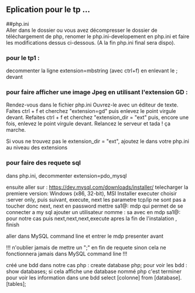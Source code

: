 ## Eplication pour le tp ...

##php.ini
<br>
Aller dans le dossier ou vous avez décompresser le dossier de téléchargement de php, renomer le php.ini-developement en php.ini
et faire les modifications dessus ci-dessous. (A la fin php.ini final sera dispo).

### pour le tp1 : 
decommenter la ligne extension=mbstring (avec ctrl+f) en enlevant le ; devant

### pour faire afficher une image Jpeg en utilisant l'extension GD :
Rendez-vous dans le fichier php.ini
Ouvrez-le avec un éditeur de texte.
Faites ctrl + f et cherchez "extension=gd" puis enlevez le point virgule devant.
Refaites ctrl + f et cherchez "extension_dir = "ext" puis, encore une fois, enlevez le point virgule devant.
Relancez le serveur et tada ! ça marche.

Si vous ne trouvez pas le extension_dir = "ext", ajoutez le dans votre php.ini au niveau des extensions


### pour faire des requete sql
dans php.ini, decommenter extension=pdo_mysql

ensuite aller sur : https://dev.mysql.com/downloads/installer/ 
telecharger la premiere version: Windows (x86, 32-bit), MSI Installer
executer
choisir :server only, puis suivant, execute, next
les parametre tcp/ip ne sont pas a toucher donc next, next
en password mettre sa1@: mdp qui permet de se connecter a my sql
ajouter un utilisateur nomme : sa avec en mdp sa1@: pour notre cas
puis next,next,next,execute
apres la fin de l'instalation , finish

aller dans MySQL command line et entrer le mdp presenter avant

!!! n'oublier jamais de mettre un ";" en fin de requete sinon cela ne fonctionnera jamais dans MySQL command line !!!

créé une bdd dans notre cas php : create database php;
pour voir les bdd : show databases; si cela affiche une database nommé php c'est terminer 
pour voir les information dans une bdd  select [colonne] from [database].[tables];



